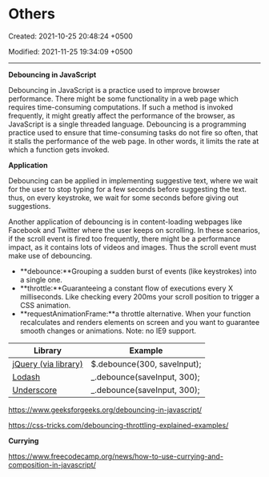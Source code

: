 # Others

Created: 2021-10-25 20:48:24 +0500

Modified: 2021-11-25 19:34:09 +0500

---

**Debouncing in JavaScript**

Debouncing in JavaScript is a practice used to improve browser performance. There might be some functionality in a web page which requires time-consuming computations. If such a method is invoked frequently, it might greatly affect the performance of the browser, as JavaScript is a single threaded language. Debouncing is a programming practice used to ensure that time-consuming tasks do not fire so often, that it stalls the performance of the web page. In other words, it limits the rate at which a function gets invoked.



**Application**

Debouncing can be applied in implementing suggestive text, where we wait for the user to stop typing for a few seconds before suggesting the text. thus, on every keystroke, we wait for some seconds before giving out suggestions.

Another application of debouncing is in content-loading webpages like Facebook and Twitter where the user keeps on scrolling. In these scenarios, if the scroll event is fired too frequently, there might be a performance impact, as it contains lots of videos and images. Thus the scroll event must make use of debouncing.


-   **debounce:**Grouping a sudden burst of events (like keystrokes) into a single one.
-   **throttle:**Guaranteeing a constant flow of executions every X milliseconds. Like checking every 200ms your scroll position to trigger a CSS animation.
-   **requestAnimationFrame:**a throttle alternative. When your function recalculates and renders elements on screen and you want to guarantee smooth changes or animations. Note: no IE9 support.



| **Library**                                                                           | **Example**                  |
|------------------------------|------------------------------------------|
| [jQuery (via library)](http://benalman.com/projects/jquery-throttle-debounce-plugin/) | $.debounce(300, saveInput); |
| [Lodash](https://lodash.com/docs/4.17.15#debounce)                                    | _.debounce(saveInput, 300); |
| [Underscore](https://underscorejs.org/#debounce)                                      | _.debounce(saveInput, 300); |



<https://www.geeksforgeeks.org/debouncing-in-javascript/>

<https://css-tricks.com/debouncing-throttling-explained-examples/>



**Currying**

<https://www.freecodecamp.org/news/how-to-use-currying-and-composition-in-javascript/>
